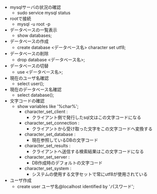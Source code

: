 - mysqlサーバの状況の確認
    - sudo service mysql status
- rootで接続
    - mysql -u root -p
- データベースの一覧表示
    - show databases;
- データベースの作成
    - create database <データベース名> character set utf8;
- データベースの削除
    - drop database <データベース名>;
- データベースの切替
    - use <データベース名>;
- 現在のユーザ名確認
    - select user();
- 現在のデータベース名確認
    - select database();
- 文字コードの確認
    - show variables like '%char%';
        - character_set_client :
            - クライアント側で発行したsql文はこの文字コードになる
        - character_set_connection : 
            - クライアントから受け取った文字をこの文字コードへ変換する
        - character_set_database : 
            - 現在参照しているDBの文字コード
        - character_set_results : 
            - クライアントへ送信する検索結果はこの文字コードになる
        - character_set_server : 
            - DB作成時のデフォルトの文字コード
        - character_set_system : 
            - システムの使用する文字セットで常にutf8が使用されている
- ユーザ作成
    - create user ユーザ名@localhost identified by 'パスワード';